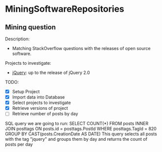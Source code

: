 MiningSoftwareRepositories
==========================

Mining question
--------------------
Description:
- Matching StackOverflow questions with the releases of open source software.

Projects to investigate:
- [jQuery](https://github.com/jquery/jquery/releases): up to the release of jQuery 2.0


TODO:
- [x] Setup Project
- [x] Import data into Database
- [x] Select projects to investigate
- [x] Retrieve versions of project
- [ ] Retrieve number of posts by day

SQL query we are going to run:
SELECT COUNT(*) FROM posts INNER JOIN posttags ON posts.id = posttags.PostId WHERE posttags.TagId = 820 GROUP BY CAST(posts.CreationDate AS DATE)
This query selects all posts with the tag "jquery" and groups them by day and returns the count of posts per day